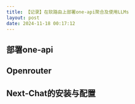 ```yaml
---
title: 【记录】在软路由上部署one-api聚合及使用LLMs
layout: post
date: 2024-11-18 00:17:12
---
```

## 部署one-api

## Openrouter

## Next-Chat的安装与配置